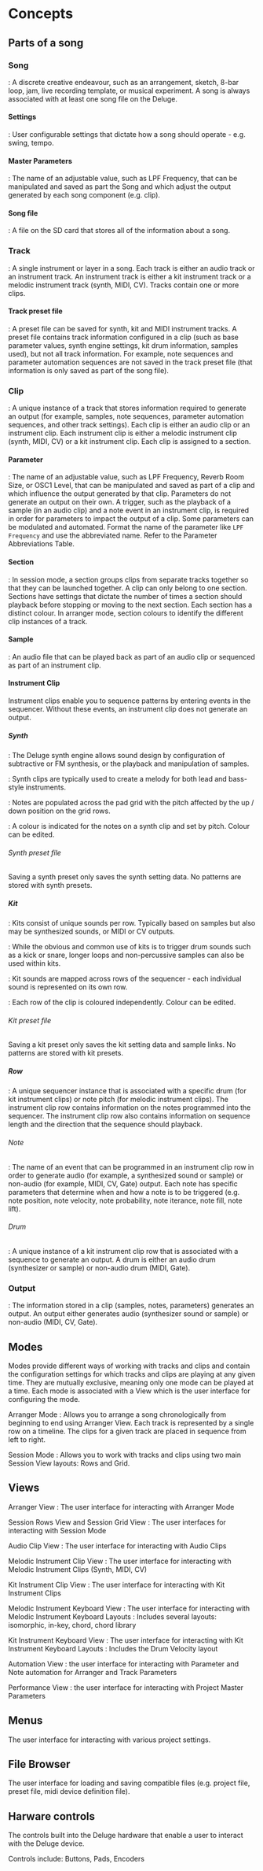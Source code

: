 # Concepts

## Parts of a song

### Song
: A discrete creative endeavour, such as an arrangement, sketch, 8-bar loop, jam, live recording template, or musical experiment. A song is always associated with at least one song file on the Deluge.

#### Settings
: User configurable settings that dictate how a song should operate - e.g. swing, tempo.

#### Master Parameters
: The name of an adjustable value, such as LPF Frequency, that can be manipulated and saved as part the Song and which adjust the output generated by each song component (e.g. clip).

#### Song file
: A file on the SD card that stores all of the information about a song.

### Track
: A single instrument or layer in a song. Each track is either an audio track or an instrument track. An instrument track is either a kit instrument track or a melodic instrument track (synth, MIDI, CV). Tracks contain one or more clips.

#### Track preset file
: A preset file can be saved for synth, kit and MIDI instrument tracks. A preset file contains track information configured in a clip (such as base parameter values, synth engine settings, kit drum information, samples used), but not all track information. For example, note sequences and parameter automation sequences are not saved in the track preset file (that information is only saved as part of the song file). 

### Clip
: A unique instance of a track that stores information required to generate an output (for example, samples, note sequences, parameter automation sequences, and other track settings). Each clip is either an audio clip or an instrument clip. Each instrument clip is either a melodic instrument clip (synth, MIDI, CV) or a kit instrument clip. Each clip is assigned to a section.

#### Parameter
: The name of an adjustable value, such as LPF Frequency, Reverb Room Size, or OSC1 Level, that can be manipulated and saved as part of a clip and which influence the output generated by that clip. Parameters do not generate an output on their own. A trigger, such as the playback of a sample (in an audio clip) and a note event in an instrument clip, is required in order for parameters to impact the output of a clip. Some parameters can be modulated and automated. Format the name of the parameter like `LPF Frequency` and use the abbreviated name. Refer to the Parameter Abbreviations Table. 

#### Section
: In session mode, a section groups clips from separate tracks together so that they can be launched together. A clip can only belong to one section. Sections have settings that dictate the number of times a section should playback before stopping or moving to the next section. Each section has a distinct colour. In arranger mode, section colours to identify the different clip instances of a track.

#### Sample
: An audio file that can be played back as part of an audio clip or sequenced as part of an instrument clip.

#### Instrument Clip

Instrument clips enable you to sequence patterns by entering events in the sequencer. Without these events, an instrument clip does not generate an output.

##### Synth

: The Deluge synth engine allows sound design by configuration of subtractive or FM synthesis, or the playback and
manipulation of samples.

: Synth clips are typically used to create a melody for both lead and bass-style instruments.

: Notes are populated across the pad grid with the pitch affected by the up / down position on the grid rows.

: A colour is indicated for the notes on a synth clip and set by pitch. Colour can be edited.

###### Synth preset file

Saving a synth preset only saves the synth setting data. No patterns are stored with synth presets.

##### Kit

: Kits consist of unique sounds per row. Typically based on samples but also may be synthesized sounds, or MIDI or CV outputs.

: While the obvious and common use of kits is to trigger drum sounds such as a kick or snare, longer loops and non-percussive samples can also be used within kits.

: Kit sounds are mapped across rows of the sequencer - each individual sound is represented on its own row.

: Each row of the clip is coloured independently. Colour can be edited.

###### Kit preset file

Saving a kit preset only saves the kit setting data and sample links. No patterns are stored with kit presets.

##### Row
: A unique sequencer instance that is associated with a specific drum (for kit instrument clips) or note pitch (for melodic instrument clips). The instrument clip row contains information on the notes programmed into the sequencer. The instrument clip row also contains information on sequence length and the direction that the sequence should playback.

###### Note
: The name of an event that can be programmed in an instrument clip row in order to generate audio (for example, a synthesized sound or sample) or non-audio (for example, MIDI, CV, Gate) output. Each note has specific parameters that determine when and how a note is to be triggered (e.g. note position, note velocity, note probability, note iterance, note fill, note lift). 

###### Drum
: A unique instance of a kit instrument clip row that is associated with a sequence to generate an output. A drum is either an audio drum (synthesizer or sample) or non-audio drum (MIDI, Gate). 

### Output
: The information stored in a clip (samples, notes, parameters) generates an output. An output either generates audio (synthesizer sound or sample) or non-audio (MIDI, CV, Gate).

## Modes

Modes provide different ways of working with tracks and clips and contain the configuration settings for which tracks and clips are playing at any given time. They are mutually exclusive, meaning only one mode can be played at a time. Each mode is associated with a View which is the user interface for configuring the mode. 

Arranger Mode
: Allows you to arrange a song chronologically from beginning to end using Arranger View. Each track is represented by a single row on a timeline. The clips for a given track are placed in sequence from left to right.

Session Mode
: Allows you to work with tracks and clips using two main Session View layouts: Rows and Grid.

## Views

Arranger View
: The user interface for interacting with Arranger Mode

Session Rows View and Session Grid View
: The user interfaces for interacting with Session Mode 

Audio Clip View
: The user interface for interacting with Audio Clips

Melodic Instrument Clip View
: The user interface for interacting with Melodic Instrument Clips (Synth, MIDI, CV)

Kit Instrument Clip View
: The user interface for interacting with Kit Instrument Clips

Melodic Instrument Keyboard View
: The user interface for interacting with Melodic Instrument Keyboard Layouts
: Includes several layouts: isomorphic, in-key, chord, chord library

Kit Instrument Keyboard View
: The user interface for interacting with Kit Instrument Keyboard Layouts
: Includes the Drum Velocity layout

Automation View
: the user interface for interacting with Parameter and Note automation for Arranger and Track Parameters

Performance View
: the user interface for interacting with Project Master Parameters

## Menus

The user interface for interacting with various project settings.

## File Browser

The user interface for loading and saving compatible files (e.g. project file, preset file, midi device definition file).

## Harware controls

The controls built into the Deluge hardware that enable a user to interact with the Deluge device.

Controls include: Buttons, Pads, Encoders
